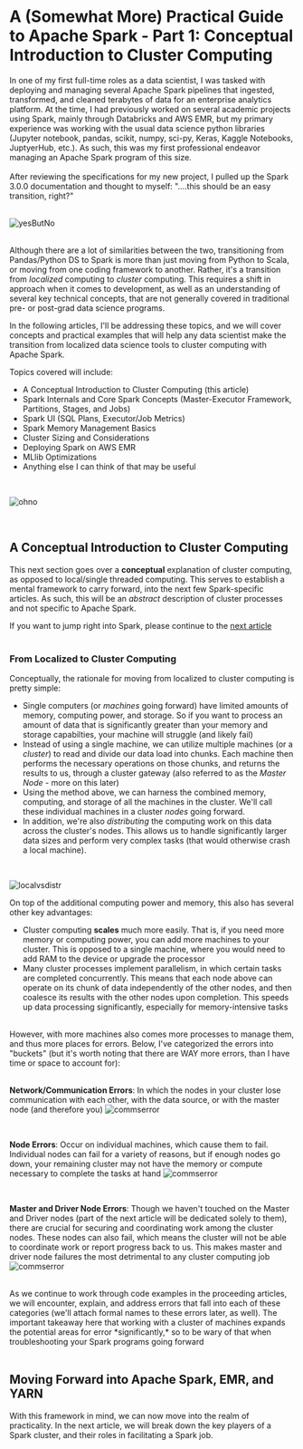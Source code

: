 # A (Somewhat More) Practical Guide to Apache Spark - Part 1: Conceptual Introduction to Cluster Computing 

 In one of my first full-time roles as a data scientist, I was tasked with deploying and managing several Apache Spark pipelines that ingested, transformed, and cleaned terabytes of data for an enterprise analytics platform. At the time, I had previously worked on several academic projects using Spark, mainly through Databricks and AWS EMR, but my primary experience was working with the usual data science python libraries (Jupyter notebook, pandas, scikit, numpy, sci-py, Keras, Kaggle Notebooks, JuptyerHub, etc.). As such, this was my first professional endeavor managing an Apache Spark program of this size. 
<br>
<br>
After reviewing the specifications for my new project, I pulled up the Spark 3.0.0 documentation and thought to myself: "....this should be an easy transition, right?"
<br>
<br>

 ![yesButNo](../graphics/Introduction/wellYesButNo.gif) 
<br>
<br>

Although there are a lot of similarities between the two, transitioning from Pandas/Python DS to Spark is more than just moving from Python to Scala, or moving from one coding framework to another. Rather, it's a transition from *localized* computing to *cluster* computing. This requires a shift in approach when it comes to development, as well as an understanding of several key technical concepts, that are not generally covered in traditional pre- or post-grad data science programs.

In the following articles, I'll be addressing these topics, and we will cover concepts and practical examples that will help any data scientist make the transition from localized data science tools to cluster computing with Apache Spark.

Topics covered will include:

- A Conceptual Introduction to Cluster Computing (this article)
- Spark Internals and Core Spark Concepts (Master-Executor Framework, Partitions, Stages, and Jobs)
- Spark UI (SQL Plans, Executor/Job Metrics) 
- Spark Memory Management Basics 
- Cluster Sizing and Considerations
- Deploying Spark on AWS EMR 
- MLlib Optimizations
- Anything else I can think of that may be useful

<br>

 ![ohno](../graphics/Introduction/ohno.png)

 <br>


## A Conceptual Introduction to Cluster Computing

This next section goes over a <strong>conceptual</strong> explanation of cluster computing, as opposed to local/single threaded computing. This serves to establish a mental framework to carry forward, into the next few Spark-specific articles. As such, this will be an *abstract* description of cluster processes and not specific to Apache Spark.

If you want to jump right into Spark, please continue to the [next article](link_to_Part_I_article)
<br>
<br>

### From Localized to Cluster Computing

Conceptually, the rationale for moving from localized to cluster computing is pretty simple: 

- Single computers (or *machines* going forward) have limited amounts of memory, computing power, and storage. So if you want to process an amount of data that is significantly greater than your memory and storage capabilties, your machine will struggle (and likely fail)
- Instead of using a single machine, we can utilize multiple machines (or a *cluster*) to read and divide our data load into chunks. Each machine then performs the necessary operations on those chunks, and returns the results to us, through a cluster gateway (also referred to as the *Master Node* - more on this later)
- Using the method above, we can harness the combined memory, computing, and storage of all the machines in the cluster. We'll call these individual machines in a cluster *nodes* going forward. 
- In addition, we're also *distributing* the computing work on this data across the cluster's nodes. This allows us to handle significantly larger data sizes and perform very complex tasks (that would otherwise crash a local machine).
<br>

![localvsdistr](../graphics/Introduction/localvdistr.png)


On top of the additional computing power and memory, this also has several other key advantages:

- Cluster computing <strong>scales</strong> much more easily. That is, if you need more memory or computing power, you can add more machines to your cluster. This is opposed to a single machine, where you would need to add RAM to the device or upgrade the processor
- Many cluster processes implement parallelism, in which certain tasks are completed concurrently. This means that each node above can operate on its chunk of data independently of the other nodes, and then coalesce its results with the other nodes upon completion. This speeds up data processing significantly, especially for memory-intensive tasks

<br>
However, with more machines also comes more processes to manage them, and thus more places for errors. Below, I've categorized the errors into "buckets" (but it's worth noting that there are WAY more errors, than I have time or space to account for):
<br>
<br>

<strong>Network/Communication Errors</strong>: In which the nodes in your cluster lose communication with each other, with the data source, or with the master node (and therefore you)
![commserror](../graphics/Introduction/comms_error.png)

<br>

<strong>Node Errors</strong>: Occur on individual machines, which cause them to fail. Individual nodes can fail for a variety of reasons, but if enough nodes go down, your remaining cluster may not have the memory or compute necessary to complete the tasks at hand
![commserror](../graphics/Introduction/node_fail.png)

<br>

<strong>Master and Driver Node Errors</strong>: Though we haven't touched on the Master and Driver nodes (part of the next article will be dedicated solely to them), there are crucial for securing and coordinating work among the cluster nodes. These nodes can also fail, which means the cluster will not be able to coordinate work or report progress back to us. This makes master and driver node failures the most detrimental to any cluster computing job
![commserror](../graphics/Introduction/master_node_fail.png)

<br>
As we continue to work through code examples in the proceeding articles, we will encounter, explain, and address errors that fall into each of these categories (we'll attach formal names to these errors later, as well). The important takeaway here that working with a cluster of machines expands the potential areas for error *significantly,* so to be wary of that when troubleshooting your Spark programs going forward

<br>
<br>

## Moving Forward into Apache Spark, EMR, and YARN
With this framework in mind, we can now move into the realm of practicality. In the next article, we will break down the key players of a Spark cluster, and their roles in facilitating a Spark job.
